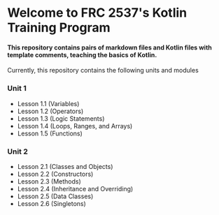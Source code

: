 # Welcome to FRC 2537's Kotlin Training Program

#### This repository contains pairs of markdown files and Kotlin files with template comments, teaching the basics of Kotlin.

Currently, this repository contains the following units and modules

### Unit 1
* Lesson 1.1 (Variables)
* Lesson 1.2 (Operators)
* Lesson 1.3 (Logic Statements)
* Lesson 1.4 (Loops, Ranges, and Arrays)
* Lesson 1.5 (Functions)
### Unit 2
* Lesson 2.1 (Classes and Objects)
* Lesson 2.2 (Constructors)
* Lesson 2.3 (Methods)
* Lesson 2.4 (Inheritance and Overriding)
* Lesson 2.5 (Data Classes)
* Lesson 2.6 (Singletons)
